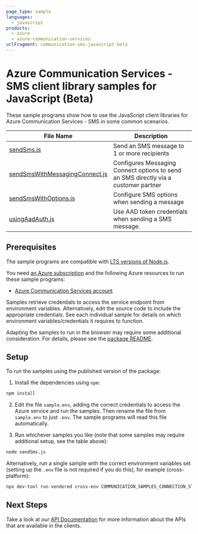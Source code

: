 ```yaml
---
page_type: sample
languages:
  - javascript
products:
  - azure
  - azure-communication-services
urlFragment: communication-sms-javascript-beta
---
```


# Azure Communication Services - SMS client library samples for JavaScript (Beta)

These sample programs show how to use the JavaScript client libraries for Azure Communication Services - SMS in some common scenarios.

| **File Name**                                                 | **Description**                                                                     |
| ------------------------------------------------------------- | ----------------------------------------------------------------------------------- |
| [sendSms.js][sendsms]                                         | Send an SMS message to 1 or more recipients                                         |
| [sendSmsWithMessagingConnect.js][sendsmswithmessagingconnect] | Configures Messaging Connect options to send an SMS directly via a customer partner |
| [sendSmsWithOptions.js][sendsmswithoptions]                   | Configure SMS options when sending a message                                        |
| [usingAadAuth.js][usingaadauth]                               | Use AAD token credentials when sending a SMS message.                               |

## Prerequisites

The sample programs are compatible with [LTS versions of Node.js](https://github.com/nodejs/release#release-schedule).

You need [an Azure subscription][freesub] and the following Azure resources to run these sample programs:

- [Azure Communication Services account][createinstance_azurecommunicationservicesaccount]

Samples retrieve credentials to access the service endpoint from environment variables. Alternatively, edit the source code to include the appropriate credentials. See each individual sample for details on which environment variables/credentials it requires to function.

Adapting the samples to run in the browser may require some additional consideration. For details, please see the [package README][package].

## Setup

To run the samples using the published version of the package:

1. Install the dependencies using `npm`:

```bash
npm install
```

2. Edit the file `sample.env`, adding the correct credentials to access the Azure service and run the samples. Then rename the file from `sample.env` to just `.env`. The sample programs will read this file automatically.

3. Run whichever samples you like (note that some samples may require additional setup, see the table above):

```bash
node sendSms.js
```

Alternatively, run a single sample with the correct environment variables set (setting up the `.env` file is not required if you do this), for example (cross-platform):

```bash
npx dev-tool run vendored cross-env COMMUNICATION_SAMPLES_CONNECTION_STRING="<communication samples connection string>" TO_PHONE_NUMBERS="<to phone numbers>" AZURE_PHONE_NUMBER="<azure phone number>" FROM_PHONE_NUMBER="<from phone number>" node sendSms.js
```

## Next Steps

Take a look at our [API Documentation][apiref] for more information about the APIs that are available in the clients.

[sendsms]: https://github.com/Azure/azure-sdk-for-js/blob/main/sdk/communication/communication-sms/samples/v1-beta/javascript/sendSms.js
[sendsmswithmessagingconnect]: https://github.com/Azure/azure-sdk-for-js/blob/main/sdk/communication/communication-sms/samples/v1-beta/javascript/sendSmsWithMessagingConnect.js
[sendsmswithoptions]: https://github.com/Azure/azure-sdk-for-js/blob/main/sdk/communication/communication-sms/samples/v1-beta/javascript/sendSmsWithOptions.js
[usingaadauth]: https://github.com/Azure/azure-sdk-for-js/blob/main/sdk/communication/communication-sms/samples/v1-beta/javascript/usingAadAuth.js
[apiref]: https://learn.microsoft.com/javascript/api/@azure/communication-sms?view=azure-node-preview
[freesub]: https://azure.microsoft.com/free/
[createinstance_azurecommunicationservicesaccount]: https://learn.microsoft.com/azure/communication-services/quickstarts/create-communication-resource
[package]: https://github.com/Azure/azure-sdk-for-js/tree/main/sdk/communication/communication-sms/README.md
